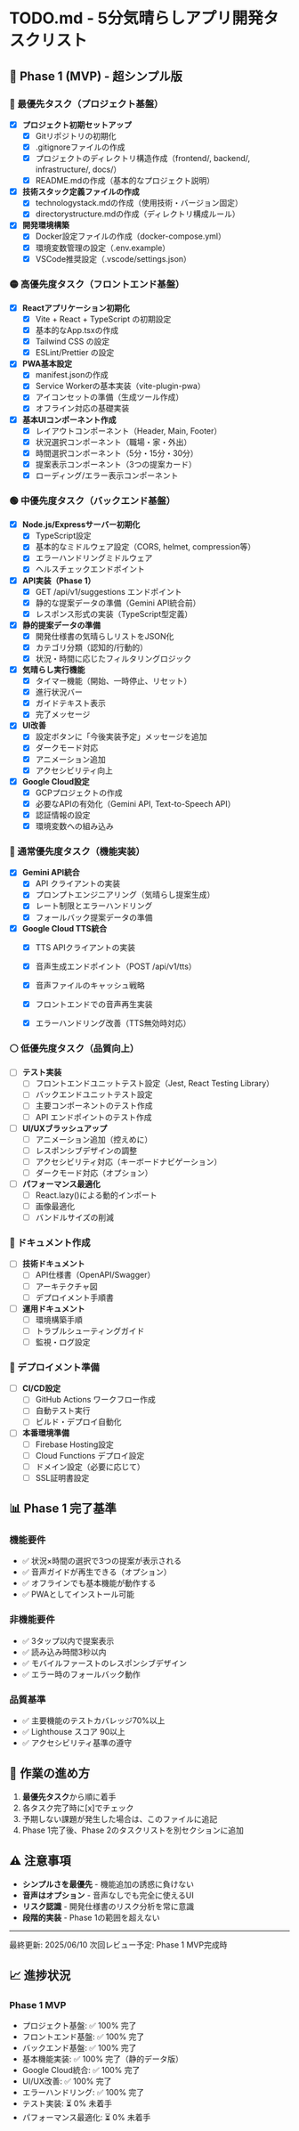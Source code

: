 # TODO.md - 5分気晴らしアプリ開発タスクリスト

## 🎯 Phase 1 (MVP) - 超シンプル版

### 🔴 最優先タスク（プロジェクト基盤）

- [x] **プロジェクト初期セットアップ**
  - [x] Gitリポジトリの初期化
  - [x] .gitignoreファイルの作成
  - [x] プロジェクトのディレクトリ構造作成（frontend/, backend/, infrastructure/, docs/）
  - [x] README.mdの作成（基本的なプロジェクト説明）

- [x] **技術スタック定義ファイルの作成**
  - [x] technologystack.mdの作成（使用技術・バージョン固定）
  - [x] directorystructure.mdの作成（ディレクトリ構成ルール）

- [x] **開発環境構築**
  - [x] Docker設定ファイルの作成（docker-compose.yml）
  - [x] 環境変数管理の設定（.env.example）
  - [x] VSCode推奨設定（.vscode/settings.json）

### 🟡 高優先度タスク（フロントエンド基盤）

- [x] **Reactアプリケーション初期化**
  - [x] Vite + React + TypeScript の初期設定
  - [x] 基本的なApp.tsxの作成
  - [x] Tailwind CSS の設定
  - [x] ESLint/Prettier の設定

- [x] **PWA基本設定**
  - [x] manifest.jsonの作成
  - [x] Service Workerの基本実装（vite-plugin-pwa）
  - [x] アイコンセットの準備（生成ツール作成）
  - [x] オフライン対応の基礎実装

- [x] **基本UIコンポーネント作成**
  - [x] レイアウトコンポーネント（Header, Main, Footer）
  - [x] 状況選択コンポーネント（職場・家・外出）
  - [x] 時間選択コンポーネント（5分・15分・30分）
  - [x] 提案表示コンポーネント（3つの提案カード）
  - [x] ローディング/エラー表示コンポーネント

### 🟢 中優先度タスク（バックエンド基盤）

- [x] **Node.js/Expressサーバー初期化**
  - [x] TypeScript設定
  - [x] 基本的なミドルウェア設定（CORS, helmet, compression等）
  - [x] エラーハンドリングミドルウェア
  - [x] ヘルスチェックエンドポイント

- [x] **API実装（Phase 1）**
  - [x] GET /api/v1/suggestions エンドポイント
  - [x] 静的な提案データの準備（Gemini API統合前）
  - [x] レスポンス形式の実装（TypeScript型定義）

- [x] **静的提案データの準備**
  - [x] 開発仕様書の気晴らしリストをJSON化
  - [x] カテゴリ分類（認知的/行動的）
  - [x] 状況・時間に応じたフィルタリングロジック

- [x] **気晴らし実行機能**
  - [x] タイマー機能（開始、一時停止、リセット）
  - [x] 進行状況バー
  - [x] ガイドテキスト表示
  - [x] 完了メッセージ

- [x] **UI改善**
  - [x] 設定ボタンに「今後実装予定」メッセージを追加
  - [x] ダークモード対応
  - [x] アニメーション追加
  - [x] アクセシビリティ向上

- [x] **Google Cloud設定**
  - [x] GCPプロジェクトの作成
  - [x] 必要なAPIの有効化（Gemini API, Text-to-Speech API）
  - [x] 認証情報の設定
  - [x] 環境変数への組み込み

### 🔵 通常優先度タスク（機能実装）

- [x] **Gemini API統合**
  - [x] API クライアントの実装
  - [x] プロンプトエンジニアリング（気晴らし提案生成）
  - [x] レート制限とエラーハンドリング
  - [x] フォールバック提案データの準備

- [x] **Google Cloud TTS統合**
  - [x] TTS APIクライアントの実装
  - [x] 音声生成エンドポイント（POST /api/v1/tts）
  - [x] 音声ファイルのキャッシュ戦略
  - [x] フロントエンドでの音声再生実装
  - [x] エラーハンドリング改善（TTS無効時対応）


### ⚪ 低優先度タスク（品質向上）

- [ ] **テスト実装**
  - [ ] フロントエンドユニットテスト設定（Jest, React Testing Library）
  - [ ] バックエンドユニットテスト設定
  - [ ] 主要コンポーネントのテスト作成
  - [ ] API エンドポイントのテスト作成

- [ ] **UI/UXブラッシュアップ**
  - [ ] アニメーション追加（控えめに）
  - [ ] レスポンシブデザインの調整
  - [ ] アクセシビリティ対応（キーボードナビゲーション）
  - [ ] ダークモード対応（オプション）

- [ ] **パフォーマンス最適化**
  - [ ] React.lazy()による動的インポート
  - [ ] 画像最適化
  - [ ] バンドルサイズの削減

### 📝 ドキュメント作成

- [ ] **技術ドキュメント**
  - [ ] API仕様書（OpenAPI/Swagger）
  - [ ] アーキテクチャ図
  - [ ] デプロイメント手順書

- [ ] **運用ドキュメント**
  - [ ] 環境構築手順
  - [ ] トラブルシューティングガイド
  - [ ] 監視・ログ設定

### 🚀 デプロイメント準備

- [ ] **CI/CD設定**
  - [ ] GitHub Actions ワークフロー作成
  - [ ] 自動テスト実行
  - [ ] ビルド・デプロイ自動化

- [ ] **本番環境準備**
  - [ ] Firebase Hosting設定
  - [ ] Cloud Functions デプロイ設定
  - [ ] ドメイン設定（必要に応じて）
  - [ ] SSL証明書設定

## 📊 Phase 1 完了基準

### 機能要件
- ✅ 状況×時間の選択で3つの提案が表示される
- ✅ 音声ガイドが再生できる（オプション）
- ✅ オフラインでも基本機能が動作する
- ✅ PWAとしてインストール可能

### 非機能要件
- ✅ 3タップ以内で提案表示
- ✅ 読み込み時間3秒以内
- ✅ モバイルファーストのレスポンシブデザイン
- ✅ エラー時のフォールバック動作

### 品質基準
- ✅ 主要機能のテストカバレッジ70%以上
- ✅ Lighthouse スコア 90以上
- ✅ アクセシビリティ基準の遵守

## 🔄 作業の進め方

1. **最優先タスク**から順に着手
2. 各タスク完了時に[x]でチェック
3. 予期しない課題が発生した場合は、このファイルに追記
4. Phase 1完了後、Phase 2のタスクリストを別セクションに追加

## ⚠️ 注意事項

- **シンプルさを最優先** - 機能追加の誘惑に負けない
- **音声はオプション** - 音声なしでも完全に使えるUI
- **リスク認識** - 開発仕様書のリスク分析を常に意識
- **段階的実装** - Phase 1の範囲を超えない

---

最終更新: 2025/06/10
次回レビュー予定: Phase 1 MVP完成時

## 📈 進捗状況

### Phase 1 MVP
- プロジェクト基盤: ✅ 100% 完了
- フロントエンド基盤: ✅ 100% 完了
- バックエンド基盤: ✅ 100% 完了
- 基本機能実装: ✅ 100% 完了（静的データ版）
- Google Cloud統合: ✅ 100% 完了
- UI/UX改善: ✅ 100% 完了
- エラーハンドリング: ✅ 100% 完了
- テスト実装: ⏳ 0% 未着手
- パフォーマンス最適化: ⏳ 0% 未着手